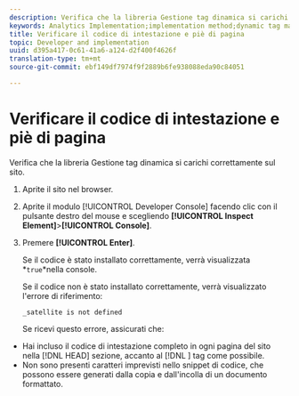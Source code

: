 ```yaml
---
description: Verifica che la libreria Gestione tag dinamica si carichi correttamente sul sito.
keywords: Analytics Implementation;implementation method;dynamic tag management;dtm;code;page code;header code;footer code;embed code;verify code;verify header code;verify footer code;embed tab;embed
title: Verificare il codice di intestazione e piè di pagina
topic: Developer and implementation
uuid: d395a417-0c61-41a6-a124-d2f400f4626f
translation-type: tm+mt
source-git-commit: ebf149df7974f9f2889b6fe938088eda90c84051

---
```



# Verificare il codice di intestazione e piè di pagina

Verifica che la libreria Gestione tag dinamica si carichi correttamente sul sito.

1. Aprite il sito nel browser.
1. Aprite il modulo [!UICONTROL Developer Console] facendo clic con il pulsante destro del mouse e scegliendo **[!UICONTROL Inspect Element]**>**[!UICONTROL Console]**.
1. Premere **[!UICONTROL Enter]**.

   Se il codice è stato installato correttamente, verrà visualizzata *`true`*nella console.

   Se il codice non è stato installato correttamente, verrà visualizzato l&#39;errore di riferimento:

   `_satellite is not defined`

   Se ricevi questo errore, assicurati che:

* Hai incluso il codice di intestazione completo in ogni pagina del sito nella [!DNL HEAD] sezione, accanto al [!DNL <head><meta http-equiv="Content-Type" content="text/html; charset=UTF-8">] tag come possibile.
* Non sono presenti caratteri imprevisti nello snippet di codice, che possono essere generati dalla copia e dall&#39;incolla di un documento formattato.

